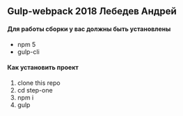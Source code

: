 ## Gulp-webpack 2018 Лебедев Андрей

#### Для работы сборки у вас должны быть установлены
* npm 5
* gulp-cli

#### Как установить проект
1. clone this repo
2. cd step-one
3. npm i
4. gulp
